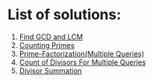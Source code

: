 # List of solutions:

1. [Find GCD and LCM](https://github.com/SanjampreetSingh/PP/tree/master/Programming%20Pathshala/Mathematics%20Code/Find%20GCD%20and%20LCM/)
2. [Counting Primes](https://github.com/SanjampreetSingh/PP/tree/master/Programming%20Pathshala/Mathematics%20Code/Counting%20Primes/)
3. [Prime-Factorization(Multiple Queries)](<https://github.com/SanjampreetSingh/PP/tree/master/Programming%20Pathshala/Mathematics%20Code/Prime-Factorization(Multiple%20Queries)/>)
4. [Count of Divisors For Multiple Queries](https://github.com/SanjampreetSingh/PP/tree/master/Programming%20Pathshala/Mathematics%20Code/Count%20of%20Divisors%20For%20Multiple%20Queries/)
5. [Divisor Summation](https://github.com/SanjampreetSingh/PP/tree/master/Programming%20Pathshala/Mathematics%20Code/Divisor%20Summation/)
